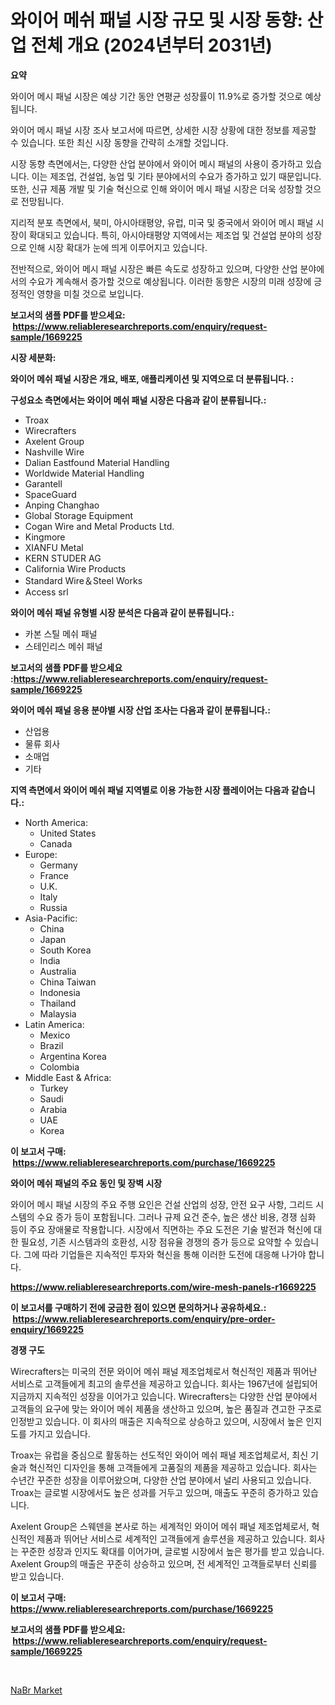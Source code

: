 <p><h1>와이어 메쉬 패널 시장 규모 및 시장 동향: 산업 전체 개요 (2024년부터 2031년)</h1></p><p><strong>요약</strong></p>
<p><p>와이어 메시 패널 시장은 예상 기간 동안 연평균 성장률이 11.9%로 증가할 것으로 예상됩니다.</p><p>와이어 메시 패널 시장 조사 보고서에 따르면, 상세한 시장 상황에 대한 정보를 제공할 수 있습니다. 또한 최신 시장 동향을 간략히 소개할 것입니다.</p><p>시장 동향 측면에서는, 다양한 산업 분야에서 와이어 메시 패널의 사용이 증가하고 있습니다. 이는 제조업, 건설업, 농업 및 기타 분야에서의 수요가 증가하고 있기 때문입니다. 또한, 신규 제품 개발 및 기술 혁신으로 인해 와이어 메시 패널 시장은 더욱 성장할 것으로 전망됩니다.</p><p>지리적 분포 측면에서, 북미, 아시아태평양, 유럽, 미국 및 중국에서 와이어 메시 패널 시장이 확대되고 있습니다. 특히, 아시아태평양 지역에서는 제조업 및 건설업 분야의 성장으로 인해 시장 확대가 눈에 띄게 이루어지고 있습니다.</p><p>전반적으로, 와이어 메시 패널 시장은 빠른 속도로 성장하고 있으며, 다양한 산업 분야에서의 수요가 계속해서 증가할 것으로 예상됩니다. 이러한 동향은 시장의 미래 성장에 긍정적인 영향을 미칠 것으로 보입니다.</p></p>
<p><strong>보고서의 샘플 PDF를 받으세요: &nbsp;<a href="https://www.reliableresearchreports.com/enquiry/request-sample/1669225">https://www.reliableresearchreports.com/enquiry/request-sample/1669225</a></strong></p>
<p><strong>시장 세분화:</strong></p>
<p><strong> 와이어 메쉬 패널 시장은 개요, 배포, 애플리케이션 및 지역으로 더 분류됩니다. :</strong></p>
<p><strong>구성요소 측면에서는 와이어 메쉬 패널 시장은 다음과 같이 분류됩니다.:</strong></p>
<p><ul><li>Troax</li><li>Wirecrafters</li><li>Axelent Group</li><li>Nashville Wire</li><li>Dalian Eastfound Material Handling</li><li>Worldwide Material Handling</li><li>Garantell</li><li>SpaceGuard</li><li>Anping Changhao</li><li>Global Storage Equipment</li><li>Cogan Wire and Metal Products Ltd.</li><li>Kingmore</li><li>XIANFU Metal</li><li>KERN STUDER AG</li><li>California Wire Products</li><li>Standard Wire＆Steel Works</li><li>Access srl</li></ul></p>
<p><strong> 와이어 메쉬 패널 유형별 시장 분석은 다음과 같이 분류됩니다.:</strong></p>
<p><ul><li>카본 스틸 메쉬 패널</li><li>스테인리스 메쉬 패널</li></ul></p>
<p><strong>보고서의 샘플 PDF를 받으세요 :<a href="https://www.reliableresearchreports.com/enquiry/request-sample/1669225">https://www.reliableresearchreports.com/enquiry/request-sample/1669225</a></strong></p>
<p><strong> 와이어 메쉬 패널 응용 분야별 시장 산업 조사는 다음과 같이 분류됩니다.:</strong></p>
<p><ul><li>산업용</li><li>물류 회사</li><li>소매업</li><li>기타</li></ul></p>
<p><strong>지역 측면에서 와이어 메쉬 패널 지역별로 이용 가능한 시장 플레이어는 다음과 같습니다.:</strong></p>
<p><ul>
    <li>
        North America:
        <ul>
            <li>United States</li>
            <li>Canada</li>
        </ul>
    </li>
    <li>
        Europe:
        <ul>
            <li>Germany</li>
            <li>France</li>
            <li>U.K.</li>
            <li>Italy</li>
            <li>Russia</li>
        </ul>
    </li>
    <li>
        Asia-Pacific:
        <ul>
            <li>China</li>
            <li>Japan</li>
            <li>South Korea</li>
            <li>India</li>
            <li>Australia</li>
            <li>China Taiwan</li>
            <li>Indonesia</li>
            <li>Thailand</li>
            <li>Malaysia</li>
        </ul>
    </li>
    <li>
        Latin America:
        <ul>
            <li>Mexico</li>
            <li>Brazil</li>
            <li>Argentina Korea</li>
            <li>Colombia</li>
        </ul>
    </li>
    <li>
        Middle East & Africa:
        <ul>
            <li>Turkey</li>
            <li>Saudi</li>
            <li>Arabia</li>
            <li>UAE</li>
            <li>Korea</li>
        </ul>
    </li>
    </ul></p>
<p><strong>이 보고서 구매: &nbsp;<a href="https://www.reliableresearchreports.com/purchase/1669225">https://www.reliableresearchreports.com/purchase/1669225</a></strong></p>
<p><strong>와이어 메쉬 패널의 주요 동인 및 장벽 시장</strong></p>
<p><p>와이어 메시 패널 시장의 주요 주행 요인은 건설 산업의 성장, 안전 요구 사항, 그리드 시스템의 수요 증가 등이 포함됩니다. 그러나 규제 요건 준수, 높은 생산 비용, 경쟁 심화 등이 주요 장애물로 작용합니다. 시장에서 직면하는 주요 도전은 기술 발전과 혁신에 대한 필요성, 기존 시스템과의 호환성, 시장 점유율 경쟁의 증가 등으로 요약할 수 있습니다. 그에 따라 기업들은 지속적인 투자와 혁신을 통해 이러한 도전에 대응해 나가야 합니다.</p></p>
<p><strong><a href="https://www.reliableresearchreports.com/wire-mesh-panels-r1669225">https://www.reliableresearchreports.com/wire-mesh-panels-r1669225</a></strong></p>
<p><strong>이 보고서를 구매하기 전에 궁금한 점이 있으면 문의하거나 공유하세요.: &nbsp;<a href="https://www.reliableresearchreports.com/enquiry/pre-order-enquiry/1669225">https://www.reliableresearchreports.com/enquiry/pre-order-enquiry/1669225</a></strong></p>
<p><strong>경쟁 구도</strong></p>
<p><p>Wirecrafters는 미국의 전문 와이어 메쉬 패널 제조업체로서 혁신적인 제품과 뛰어난 서비스로 고객들에게 최고의 솔루션을 제공하고 있습니다. 회사는 1967년에 설립되어 지금까지 지속적인 성장을 이어가고 있습니다. Wirecrafters는 다양한 산업 분야에서 고객들의 요구에 맞는 와이어 메쉬 제품을 생산하고 있으며, 높은 품질과 견고한 구조로 인정받고 있습니다. 이 회사의 매출은 지속적으로 상승하고 있으며, 시장에서 높은 인지도를 가지고 있습니다.</p><p>Troax는 유럽을 중심으로 활동하는 선도적인 와이어 메쉬 패널 제조업체로서, 최신 기술과 혁신적인 디자인을 통해 고객들에게 고품질의 제품을 제공하고 있습니다. 회사는 수년간 꾸준한 성장을 이루어왔으며, 다양한 산업 분야에서 널리 사용되고 있습니다. Troax는 글로벌 시장에서도 높은 성과를 거두고 있으며, 매출도 꾸준히 증가하고 있습니다.</p><p>Axelent Group은 스웨덴을 본사로 하는 세계적인 와이어 메쉬 패널 제조업체로서, 혁신적인 제품과 뛰어난 서비스로 세계적인 고객들에게 솔루션을 제공하고 있습니다. 회사는 꾸준한 성장과 인지도 확대를 이어가며, 글로벌 시장에서 높은 평가를 받고 있습니다. Axelent Group의 매출은 꾸준히 상승하고 있으며, 전 세계적인 고객들로부터 신뢰를 받고 있습니다.</p></p>
<p><strong>이 보고서 구매: &nbsp; <a href="https://www.reliableresearchreports.com/purchase/1669225">https://www.reliableresearchreports.com/purchase/1669225</a></strong></p>
<p><strong>보고서의 샘플 PDF를 받으세요: &nbsp;<a href="https://www.reliableresearchreports.com/enquiry/request-sample/1669225">https://www.reliableresearchreports.com/enquiry/request-sample/1669225</a></strong><strong></strong></p>
<p>&nbsp;</p>
<p><p><a href="https://cute-banjo-8ca.notion.site/NaBr-Market-Offers-Provide-Insightful-Data-for-the-Time-Period-from-2024-to-2031-and-also-Provide-An-1a955d61ddaa45e5b87b54aa4fda0bca">NaBr Market</a></p></p>
